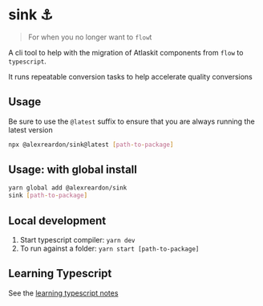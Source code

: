 # sink ⚓️

> For when you no longer want to `flow`t

A cli tool to help with the migration of Atlaskit components from `flow` to `typescript`.

It runs repeatable conversion tasks to help accelerate quality conversions

## Usage

Be sure to use the `@latest` suffix to ensure that you are always running the latest version

```bash
npx @alexreardon/sink@latest [path-to-package]
```

## Usage: with global install

```bash
yarn global add @alexreardon/sink
sink [path-to-package]
```

## Local development

1. Start typescript compiler: `yarn dev`
2. To run against a folder: `yarn start [path-to-package]`

## Learning Typescript

See the [learning typescript notes](/docs/learning-typescript.md)
